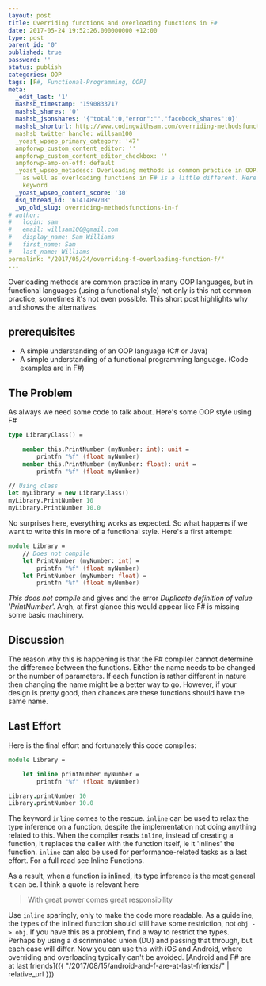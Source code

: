 ```yaml
---
layout: post
title: Overriding functions and overloading functions in F#
date: 2017-05-24 19:52:26.000000000 +12:00
type: post
parent_id: '0'
published: true
password: ''
status: publish
categories: OOP
tags: [F#, Functional-Programming, OOP]
meta:
  _edit_last: '1'
  mashsb_timestamp: '1590833717'
  mashsb_shares: '0'
  mashsb_jsonshares: '{"total":0,"error":"","facebook_shares":0}'
  mashsb_shorturl: http://www.codingwithsam.com/overriding-methodsfunctions-in-f/
  mashsb_twitter_handle: willsam100
  _yoast_wpseo_primary_category: '47'
  ampforwp_custom_content_editor: ''
  ampforwp_custom_content_editor_checkbox: ''
  ampforwp-amp-on-off: default
  _yoast_wpseo_metadesc: Overloading methods is common practice in OOP. OVerride functions,
    as well as overloading functions in F# is a little different. Here is the needed
    keyword
  _yoast_wpseo_content_score: '30'
  dsq_thread_id: '6141489708'
  _wp_old_slug: overriding-methodsfunctions-in-f
# author:
#   login: sam
#   email: willsam100@gmail.com
#   display_name: Sam Williams
#   first_name: Sam
#   last_name: Williams
permalink: "/2017/05/24/overriding-f-overloading-function-f/"
---
```

Overloading methods are common practice in many OOP languages, but in functional languages (using a functional style) not only is this not common practice, sometimes it's not even possible. This short post highlights why and shows the alternatives.

## prerequisites
- A simple understanding of an OOP language (C# or Java)
- A simple understanding of a functional programming language. (Code examples are in F#)

## The Problem
As always we need some code to talk about. Here's some OOP style using F#
```fsharp
type LibraryClass() = 

    member this.PrintNumber (myNumber: int): unit = 
        printfn "%f" (float myNumber)
    member this.PrintNumber (myNumber: float): unit = 
        printfn "%f" (float myNumber)

// Using class
let myLibrary = new LibraryClass()
myLibrary.PrintNumber 10
myLibrary.PrintNumber 10.0
```


No surprises here, everything works as expected. So what happens if we want to write this in more of a functional style. Here's a first attempt:

```fsharp
module Library = 
    // Does not compile
    let PrintNumber (myNumber: int) = 
        printfn "%f" (float myNumber)
    let PrintNumber (myNumber: float) = 
        printfn "%f" (float myNumber)
```

<em>This does not compile</em> and gives and the error <em>Duplicate definition of value 'PrintNumber'.</em> Argh, at first glance this would appear like F# is missing some basic machinery.

## Discussion
The reason why this is happening is that the F# compiler cannot determine the difference between the functions. Either the name needs to be changed or the number of parameters. If each function is rather different in nature then changing the name might be a better way to go. However, if your design is pretty good, then chances are these functions should have the same name.

## Last Effort
Here is the final effort and fortunately this code compiles:


```fsharp
module Library = 

    let inline printNumber myNumber = 
        printfn "%f" (float myNumber)

Library.printNumber 10
Library.printNumber 10.0
```

The keyword ```inline``` comes to the rescue. ```inline``` can be used to relax the type inference on a function, despite the implementation not doing anything related to this. When the compiler reads ```inline```, instead of creating a function, it replaces the caller with the function itself, ie it 'inlines' the function. ```inline``` can also be used for performance-related tasks as a last effort. For a full read see <a title="https://docs.microsoft.com/en-us/dotnet/articles/fsharp/language-reference/functions/inline-functions">Inline Functions</a>.

As a result, when a function is inlined, its type inference is the most general it can be. I think a quote is relevant here
<blockquote>With great power comes great responsibility</blockquote>

Use ```inline``` sparingly, only to make the code more readable. As a guideline, the types of the inlined function should still have some restriction, not ```obj -> obj```. If you have this as a problem, find a way to restrict the types. Perhaps by using a discriminated union (DU) and passing that through, but each case will differ.
Now you can use this with iOS and Android, where overriding and overloading typically can't be avoided. [Android and F# are at last friends]({{ "/2017/08/15/android-and-f-are-at-last-friends/" | relative_url }})
